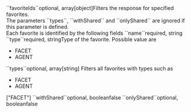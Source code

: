 <tr><td>``favoriteIds``</td><td>optional, array[object]</td><td>Filters the response for specified favorites.
    <br/>The parameters ``types``, ``withShared`` and ``onlyShared`` are ignored if this parameter is defined. 
    <br/>Each favorite is identified by the following fields</td><td></td><td></td></tr>
    <tr><td style="padding-left:20px;">``name``</td><td>required, string</td><td></td><td></td><td></td></tr>
    <tr><td style="padding-left:20px;">``type``</td><td>required, string</td><td>Type of the favorite. Possible value are 
<ul><li>FACET</li>
    <li>AGENT</li></ul>
</td><td></td><td></td></tr>
<tr><td>``types``</td><td>optional, array[string]</td>
<td>Filters all favorites with types such as
<ul>
<li>FACET</li>
<li>AGENT</li>
</ul>
</td><td>["FACET"]</td><td></td></tr>
<tr><td>``withShared``</td><td>optional, boolean</td><td></td><td></td><td>false</td></tr>
<tr><td>``onlyShared``</td><td>optional, boolean</td><td></td><td></td><td>false</td></tr>
    
